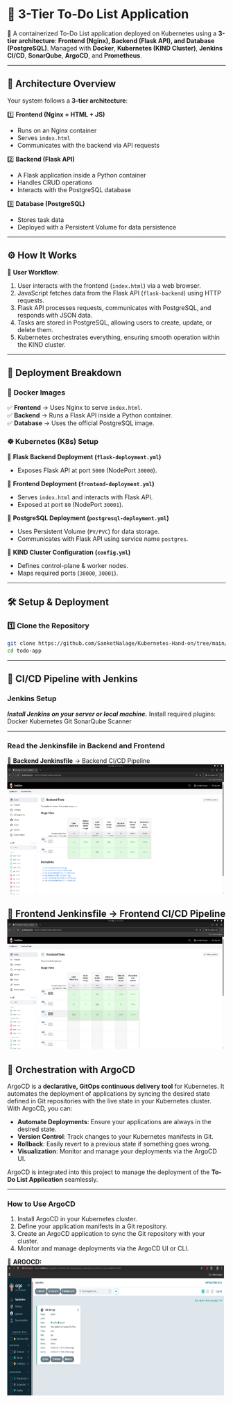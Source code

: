 # 📌 3-Tier To-Do List Application

🚀 A containerized To-Do List application deployed on Kubernetes using a **3-tier architecture**: **Frontend (Nginx), Backend (Flask API), and Database (PostgreSQL)**. Managed with **Docker**, **Kubernetes (KIND Cluster)**, **Jenkins CI/CD**, **SonarQube**, **ArgoCD**, and **Prometheus**.

---

## 📜 Architecture Overview

Your system follows a **3-tier architecture**:

1️⃣ **Frontend (Nginx + HTML + JS)**
   - Runs on an Nginx container
   - Serves `index.html`
   - Communicates with the backend via API requests

2️⃣ **Backend (Flask API)**
   - A Flask application inside a Python container
   - Handles CRUD operations
   - Interacts with the PostgreSQL database

3️⃣ **Database (PostgreSQL)**
   - Stores task data
   - Deployed with a Persistent Volume for data persistence

---

## ⚙️ How It Works

📌 **User Workflow**:

1. User interacts with the frontend (`index.html`) via a web browser.
2. JavaScript fetches data from the Flask API (`flask-backend`) using HTTP requests.
3. Flask API processes requests, communicates with PostgreSQL, and responds with JSON data.
4. Tasks are stored in PostgreSQL, allowing users to create, update, or delete them.
5. Kubernetes orchestrates everything, ensuring smooth operation within the KIND cluster.

---

## 📂 Deployment Breakdown

### 🐳 **Docker Images**
✅ **Frontend** → Uses Nginx to serve `index.html`.  
✅ **Backend** → Runs a Flask API inside a Python container.  
✅ **Database** → Uses the official PostgreSQL image.  

### ☸️ **Kubernetes (K8s) Setup**
📌 **Flask Backend Deployment (`flask-deployment.yml`)**  
- Exposes Flask API at port `5000` (NodePort `30000`).

📌 **Frontend Deployment (`frontend-deployment.yml`)**  
- Serves `index.html` and interacts with Flask API.  
- Exposed at port `80` (NodePort `30001`).

📌 **PostgreSQL Deployment (`postgresql-deployment.yml`)**  
- Uses Persistent Volume (`PV/PVC`) for data storage.  
- Communicates with Flask API using service name `postgres`.

📌 **KIND Cluster Configuration (`config.yml`)**  
- Defines control-plane & worker nodes.  
- Maps required ports (`30000`, `30001`).

---

## 🛠️ Setup & Deployment

### 1️⃣ **Clone the Repository**
```bash
git clone https://github.com/SanketNalage/Kubernetes-Hand-on/tree/main/todo-list-main.git
cd todo-app
```

---
## 🚀 CI/CD Pipeline with Jenkins
### Jenkins Setup
***Install Jenkins on your server or local machine.***
Install required plugins:
Docker
Kubernetes
Git
SonarQube Scanner

---

### **Read the Jenkinsfile in Backend and Frontend**

📌 **Backend Jenkinsfile** → Backend CI/CD Pipeline  
<img src="./image/backend-jenkins.png" alt="Backend CI/CD Pipeline" width="500" height="300">

📌 **Frontend Jenkinsfile** → Frontend CI/CD Pipeline  
<img src="./image/frontend-jenkins.png" alt="Frontend CI/CD Pipeline" width="500" height="300">
---

## 🚀 **Orchestration with ArgoCD**

ArgoCD is a **declarative, GitOps continuous delivery tool** for Kubernetes. It automates the deployment of applications by syncing the desired state defined in Git repositories with the live state in your Kubernetes cluster. With ArgoCD, you can:

- **Automate Deployments**: Ensure your applications are always in the desired state.
- **Version Control**: Track changes to your Kubernetes manifests in Git.
- **Rollback**: Easily revert to a previous state if something goes wrong.
- **Visualization**: Monitor and manage your deployments via the ArgoCD UI.

ArgoCD is integrated into this project to manage the deployment of the **To-Do List Application** seamlessly.

---

### **How to Use ArgoCD**
1. Install ArgoCD in your Kubernetes cluster.
2. Define your application manifests in a Git repository.
3. Create an ArgoCD application to sync the Git repository with your cluster.
4. Monitor and manage deployments via the ArgoCD UI or CLI.

📌 **ARGOCD:**  
<img src="./image/argocd.png" alt="argocd" width="500" height="300">




